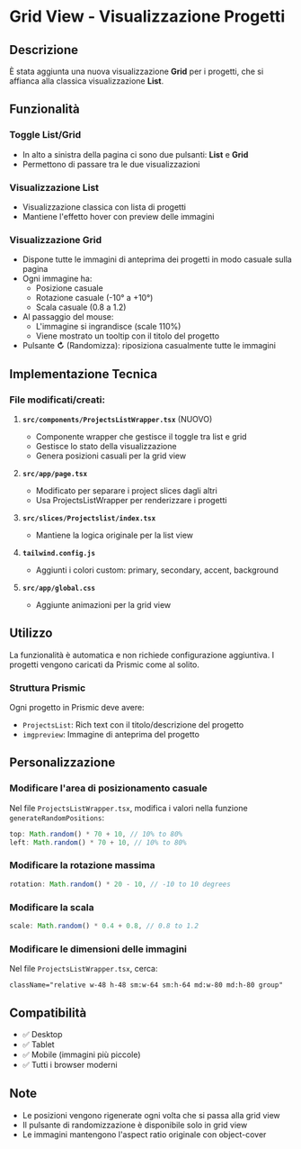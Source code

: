 # Grid View - Visualizzazione Progetti

## Descrizione

È stata aggiunta una nuova visualizzazione **Grid** per i progetti, che si affianca alla classica visualizzazione **List**.

## Funzionalità

### Toggle List/Grid
- In alto a sinistra della pagina ci sono due pulsanti: **List** e **Grid**
- Permettono di passare tra le due visualizzazioni

### Visualizzazione List
- Visualizzazione classica con lista di progetti
- Mantiene l'effetto hover con preview delle immagini

### Visualizzazione Grid
- Dispone tutte le immagini di anteprima dei progetti in modo casuale sulla pagina
- Ogni immagine ha:
  - Posizione casuale
  - Rotazione casuale (-10° a +10°)
  - Scala casuale (0.8 a 1.2)
- Al passaggio del mouse:
  - L'immagine si ingrandisce (scale 110%)
  - Viene mostrato un tooltip con il titolo del progetto
- Pulsante **↻** (Randomizza): riposiziona casualmente tutte le immagini

## Implementazione Tecnica

### File modificati/creati:

1. **`src/components/ProjectsListWrapper.tsx`** (NUOVO)
   - Componente wrapper che gestisce il toggle tra list e grid
   - Gestisce lo stato della visualizzazione
   - Genera posizioni casuali per la grid view

2. **`src/app/page.tsx`**
   - Modificato per separare i project slices dagli altri
   - Usa ProjectsListWrapper per renderizzare i progetti

3. **`src/slices/Projectslist/index.tsx`**
   - Mantiene la logica originale per la list view

4. **`tailwind.config.js`**
   - Aggiunti i colori custom: primary, secondary, accent, background

5. **`src/app/global.css`**
   - Aggiunte animazioni per la grid view

## Utilizzo

La funzionalità è automatica e non richiede configurazione aggiuntiva. I progetti vengono caricati da Prismic come al solito.

### Struttura Prismic

Ogni progetto in Prismic deve avere:
- `ProjectsList`: Rich text con il titolo/descrizione del progetto
- `imgpreview`: Immagine di anteprima del progetto

## Personalizzazione

### Modificare l'area di posizionamento casuale
Nel file `ProjectsListWrapper.tsx`, modifica i valori nella funzione `generateRandomPositions`:

```typescript
top: Math.random() * 70 + 10, // 10% to 80%
left: Math.random() * 70 + 10, // 10% to 80%
```

### Modificare la rotazione massima
```typescript
rotation: Math.random() * 20 - 10, // -10 to 10 degrees
```

### Modificare la scala
```typescript
scale: Math.random() * 0.4 + 0.8, // 0.8 to 1.2
```

### Modificare le dimensioni delle immagini
Nel file `ProjectsListWrapper.tsx`, cerca:
```tsx
className="relative w-48 h-48 sm:w-64 sm:h-64 md:w-80 md:h-80 group"
```

## Compatibilità

- ✅ Desktop
- ✅ Tablet
- ✅ Mobile (immagini più piccole)
- ✅ Tutti i browser moderni

## Note

- Le posizioni vengono rigenerate ogni volta che si passa alla grid view
- Il pulsante di randomizzazione è disponibile solo in grid view
- Le immagini mantengono l'aspect ratio originale con object-cover
